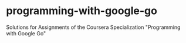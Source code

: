 # programming-with-google-go
Solutions for Assignments of the Coursera Specialization "Programming with Google Go"
